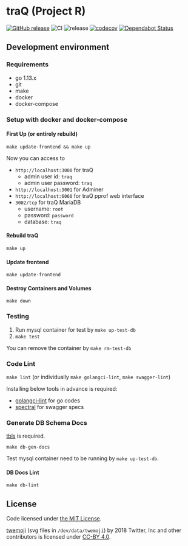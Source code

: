 # traQ (Project R)

[![GitHub release](https://img.shields.io/github/release/traPtitech/traQ.svg)](https://GitHub.com/traPtitech/traQ/releases/)
![CI](https://github.com/traPtitech/traQ/workflows/CI/badge.svg)
![release](https://github.com/traPtitech/traQ/workflows/release/badge.svg)
[![codecov](https://codecov.io/gh/traPtitech/traQ/branch/master/graph/badge.svg)](https://codecov.io/gh/traPtitech/traQ)
[![Dependabot Status](https://api.dependabot.com/badges/status?host=github&repo=traPtitech/traQ)](https://dependabot.com)


## Development environment

### Requirements

- go 1.13.x
- git
- make
- docker
- docker-compose

### Setup with docker and docker-compose

#### First Up (or entirely rebuild)
`make update-frontend && make up`

Now you can access to
+ `http://localhost:3000` for traQ
    + admin user id: `traq`
    + admin user password: `traq`
+ `http://localhost:3001` for Adminer
+ `http://localhost:6060` for traQ pprof web interface
+ `3002/tcp` for traQ MariaDB
    + username: `root`
    + password: `password`
    + database: `traq`

#### Rebuild traQ
`make up`

#### Update frontend
`make update-frontend`

#### Destroy Containers and Volumes
`make down`

### Testing
1. Run mysql container for test by `make up-test-db`
2. `make test`

You can remove the container by `make rm-test-db`

### Code Lint
`make lint` (or individually `make golangci-lint`, `make swagger-lint`)

Installing below tools in advance is required:
+ [golangci-lint](https://github.com/golangci/golangci-lint) for go codes
+ [spectral](https://github.com/stoplightio/spectral) for swagger specs

### Generate DB Schema Docs
[tbls](https://github.com/k1LoW/tbls) is required.

`make db-gen-docs`

Test mysql container need to be running by `make up-test-db`.

#### DB Docs Lint
`make db-lint`

## License
Code licensed under [the MIT License](https://github.com/traPtitech/traQ/blob/master/LICENSE).

[twemoji](https://twemoji.twitter.com) (svg files in `/dev/data/twemoji`) by 2018 Twitter, Inc and other contributors is licensed under [CC-BY 4.0](https://creativecommons.org/licenses/by/4.0/). 
